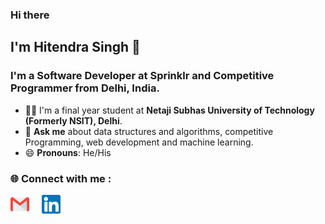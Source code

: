 ### Hi there 
##  I'm Hitendra Singh 👋
### I'm a Software Developer at Sprinklr and Competitive Programmer from Delhi, India.
- 👨‍🎓 I'm a final year student at **Netaji Subhas University of Technology (Formerly NSIT), Delhi**.
- 💬 **Ask me** about data structures and algorithms, competitive Programming, web development and machine learning.
- 😄 **Pronouns**: He/His
### 🌐 Connect with me : 
 <a href="mailto:hitendrasingh337@gmail.com"><img src="https://github.com/deut-erium/deut-erium/blob/master/assets/gmail.svg" width="30px" alt="mail"></a> &nbsp; &nbsp;
 <a href="https://www.linkedin.com/in/hitendrasingh19/" target="_blank"><img src="https://github.com/deut-erium/deut-erium/blob/master/assets/linkedin.svg" width="30px" alt="LinkedIn"></a> &nbsp; &nbsp;





<!--
Here are some ideas to get you started:

- 🔭 I’m currently working on ...
- 🌱 I’m currently learning ...
- 👯 I’m looking to collaborate on ...
- 🤔 I’m looking for help with ...
- 💬 Ask me about ...
- 📫 How to reach me: ...
- 😄 Pronouns: ...
- ⚡ Fun fact: ...
-->
